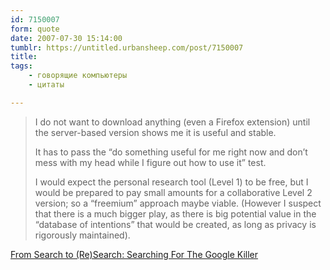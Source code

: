 ```yaml
---
id: 7150007
form: quote
date: 2007-07-30 15:14:00
tumblr: https://untitled.urbansheep.com/post/7150007
title: 
tags:
    - говорящие компьютеры
    - цитаты

---
```


<blockquote>
<p>I do not want to download anything (even a Firefox extension) until the server-based version shows me it is useful and stable.</p>

<p>It has to pass the “do something useful for me right now and don’t mess with my head while I figure out how to use it” test.</p>

<p>I would expect the personal research tool (Level 1) to be free, but I would be prepared to pay small amounts for a collaborative Level 2 version; so a “freemium” approach maybe viable. (However I suspect that there is a much bigger play, as there is big potential value in the “database of intentions” that would be created, as long as privacy is rigorously maintained).</p>
</blockquote>

<a href="http://www.readwriteweb.com/archives/from_search_to_research.php">From Search to (Re)Search: Searching For The Google Killer</a>
